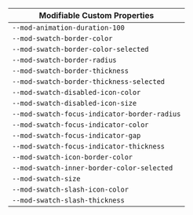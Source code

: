 | Modifiable Custom Properties |
| --- |
| `--mod-animation-duration-100` |
| `--mod-swatch-border-color` |
| `--mod-swatch-border-color-selected` |
| `--mod-swatch-border-radius` |
| `--mod-swatch-border-thickness` |
| `--mod-swatch-border-thickness-selected` |
| `--mod-swatch-disabled-icon-color` |
| `--mod-swatch-disabled-icon-size` |
| `--mod-swatch-focus-indicator-border-radius` |
| `--mod-swatch-focus-indicator-color` |
| `--mod-swatch-focus-indicator-gap` |
| `--mod-swatch-focus-indicator-thickness` |
| `--mod-swatch-icon-border-color` |
| `--mod-swatch-inner-border-color-selected` |
| `--mod-swatch-size` |
| `--mod-swatch-slash-icon-color` |
| `--mod-swatch-slash-thickness` |